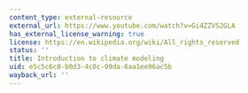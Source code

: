 ```yaml
---
content_type: external-resource
external_url: https://www.youtube.com/watch?v=Gi4ZZVS2GLA
has_external_license_warning: true
license: https://en.wikipedia.org/wiki/All_rights_reserved
status: ''
title: Introduction to climate modeling
uid: e5c5c6c0-b0d3-4c0c-99da-6aa1ee96ac5b
wayback_url: ''
---
```

